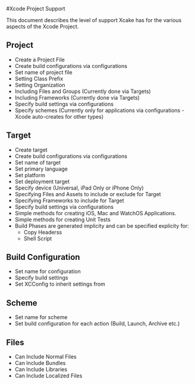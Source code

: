 #Xcode Project  Support

This document describes the level of support Xcake has for the various aspects of the Xcode Project.

## Project

- Create a Project File
- Create build configurations via configurations
- Set name of project file
- Setting Class Prefix
- Setting Organization
- Including Files and Groups (Currently done via Targets)
- Including Frameworks (Currently done via Targets)
- Specify build settings via configurations
- Specify schemes (Currently only for applications via configurations - Xcode auto-creates for other types)

## Target

- Create target
- Create build configurations via configurations
- Set name of target
- Set primary language
- Set platform
- Set deployment target
- Specify device (Universal, iPad Only or iPhone Only)
- Specifying Files and Assets to include or exclude for Target
- Specifying Frameworks to include for Target
- Specify build settings via configurations
- Simple methods for creating iOS, Mac and WatchOS Applications.
- Simple methods for creating Unit Tests
- Build Phases are generated implicity and can be specified explicity for:
    - Copy Headerss
    - Shell Script

## Build Configuration

- Set name for configuration
- Specify build settings
- Set XCConfig to inherit settings from

## Scheme

- Set name for scheme
- Set build configuration for each action (Build, Launch, Archive etc.)

## Files

- Can Include Normal Files
- Can Include Bundles
- Can Include Libraries
- Can Include Localized Files
